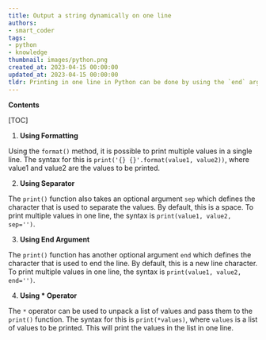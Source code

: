 ```yaml
---
title: Output a string dynamically on one line
authors:
- smart_coder
tags:
- python
- knowledge
thumbnail: images/python.png
created_at: 2023-04-15 00:00:00
updated_at: 2023-04-15 00:00:00
tldr: Printing in one line in Python can be done by using the `end` argument in the print() function to specify an empty string as the line ending.
---
```


**Contents**

[TOC]

1. **Using Formatting**

Using the `format()` method, it is possible to print multiple values in a single line. The syntax for this is `print('{} {}'.format(value1, value2))`, where value1 and value2 are the values to be printed.

2. **Using Separator**

The `print()` function also takes an optional argument `sep` which defines the character that is used to separate the values. By default, this is a space. To print multiple values in one line, the syntax is `print(value1, value2, sep='')`.

3. **Using End Argument**

The `print()` function has another optional argument `end` which defines the character that is used to end the line. By default, this is a new line character. To print multiple values in one line, the syntax is `print(value1, value2, end='')`.

4. **Using * Operator**

The `*` operator can be used to unpack a list of values and pass them to the `print()` function. The syntax for this is `print(*values)`, where `values` is a list of values to be printed. This will print the values in the list in one line.
